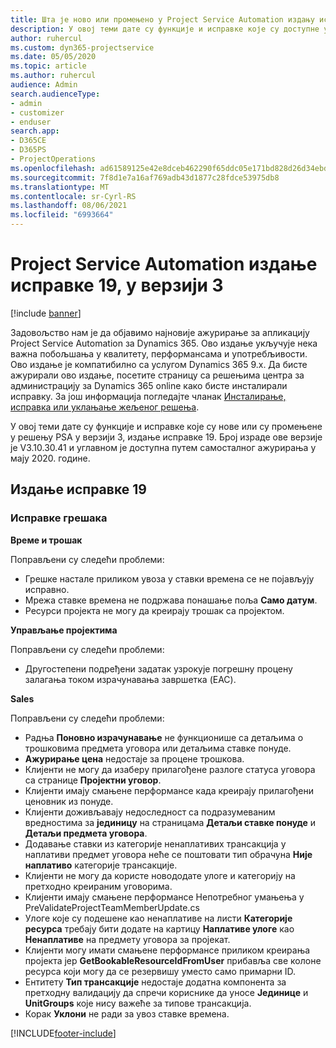 ```yaml
---
title: Шта је ново или промењено у Project Service Automation издању исправке 19 у верзији 3
description: У овој теми дате су функције и исправке које су доступне у Project Service Automation издању исправке 19 у верзији 3.
author: ruhercul
ms.custom: dyn365-projectservice
ms.date: 05/05/2020
ms.topic: article
ms.author: ruhercul
audience: Admin
search.audienceType:
- admin
- customizer
- enduser
search.app:
- D365CE
- D365PS
- ProjectOperations
ms.openlocfilehash: ad61589125e42e8dceb462290f65ddc05e171bd828d26d34ebd548ca285e9aa4
ms.sourcegitcommit: 7f8d1e7a16af769adb43d1877c28fdce53975db8
ms.translationtype: MT
ms.contentlocale: sr-Cyrl-RS
ms.lasthandoff: 08/06/2021
ms.locfileid: "6993664"
---
```

# <a name="project-service-automation-update-release-19-v3"></a>Project Service Automation издање исправке 19, у верзији 3

[!include [banner](../includes/psa-now-project-operations.md)]

Задовољство нам је да објавимо најновије ажурирање за апликацију Project Service Automation за Dynamics 365. Ово издање укључује нека важна побољшања у квалитету, перформансама и употребљивости. Ово издање је компатибилно са услугом Dynamics 365 9.x. Да бисте ажурирали ово издање, посетите страницу са решењима центра за администрацију за Dynamics 365 online како бисте инсталирали исправку. За још информација погледајте чланак [Инсталирање, исправка или уклањање жељеног решења](/power-platform/admin/install-remove-preferred-solution).

У овој теми дате су функције и исправке које су нове или су промењене у решењу PSA у верзији 3, издање исправке 19. Број израде ове верзије је V3.10.30.41 и углавном је доступна путем самосталног ажурирања у мају 2020. године.

## <a name="update-release-19"></a>Издање исправке 19

### <a name="bug-fixes"></a>Исправке грешака

**Време и трошак**

Поправљени су следећи проблеми: 

- Грешке настале приликом увоза у ставки времена се не појављују исправно.
- Мрежа ставке времена не подржава понашање поља **Само датум**.
- Ресурси пројекта не могу да креирају трошак са пројектом.

**Управљање пројектима**

Поправљени су следећи проблеми: 

-  Другостепени подређени задатак узрокује погрешну процену залагања током израчунавања завршетка (EAC).

**Sales**

Поправљени су следећи проблеми: 

- Радња **Поновно израчунавање** не функционише са детаљима о трошковима предмета уговора или детаљима ставке понуде.
- **Ажурирање цена** недостаје за процене трошкова.
-  Клијенти не могу да изаберу прилагођене разлоге статуса уговора са странице **Пројектни уговор**.
- Клијенти имају смањене перформансе када креирају прилагођени ценовник из понуде.
- Клијенти доживљавају недоследност са подразумеваним вредностима за **јединицу** на страницама **Детаљи ставке понуде** и **Детаљи предмета уговора**.
- Додавање ставки из категорије ненаплативих трансакција у наплативи предмет уговора неће се поштовати тип обрачуна **Није наплативо** категорије трансакције.
- Клијенти не могу да користе новододате улоге и категорију на претходно креираним уговорима.
- Клијенти имају смањене перформансе Непотребног умањења у PreValidateProjectTeamMemberUpdate.cs
- Улоге које су подешене као ненаплативе на листи **Категорије ресурса** требају бити додате на картицу **Наплативе улоге** као **Ненаплативе** на предмету уговора за пројекат.
- Клијенти могу имати смањене перформансе приликом креирања пројекта јер **GetBookableResourceIdFromUser** прибавља све колоне ресурса који могу да се резервишу уместо само примарни ID.
- Ентитету **Тип трансакције** недостаје додатна компонента за претходну валидацију да спречи кориснике да уносе **Јединице** и **UnitGroups** које нису важеће за типове трансакција.
- Корак **Уклони** не ради за увоз ставке времена.


[!INCLUDE[footer-include](../includes/footer-banner.md)]